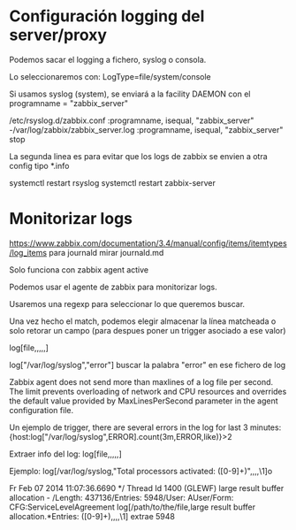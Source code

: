 # Configuración logging del server/proxy
Podemos sacar el logging a fichero, syslog o consola.

Lo seleccionaremos con:
LogType=file/system/console

Si usamos syslog (system), se enviará a la facility DAEMON con el programname = "zabbix_server"

/etc/rsyslog.d/zabbix.conf
:programname, isequal, "zabbix_server" -/var/log/zabbix/zabbix_server.log
:programname, isequal, "zabbix_server" stop

La segunda linea es para evitar que los logs de zabbix se envien a otra config tipo *.info

systemctl restart rsyslog
systemctl restart zabbix-server



# Monitorizar logs
https://www.zabbix.com/documentation/3.4/manual/config/items/itemtypes/log_items
para journald mirar journald.md

Solo funciona con zabbix agent active

Podemos usar el agente de zabbix para monitorizar logs.

Usaremos una regexp para seleccionar lo que queremos buscar.

Una vez hecho el match, podemos elegir almacenar la línea matcheada o solo retorar un campo (para despues poner un trigger asociado a ese valor)


log[file,<regexp>,<encoding>,<maxlines>,<mode>,<output>]

log["/var/log/syslog","error"]
  buscar la palabra "error" en ese fichero de log

Zabbix agent does not send more than maxlines of a log file per second. The limit prevents overloading of network and CPU resources and overrides the default value provided by MaxLinesPerSecond parameter in the agent configuration file.

Un ejemplo de trigger, there are several errors in the log for last 3 minutes:
{host:log["/var/log/syslog",ERROR].count(3m,ERROR,like)}>2


Extraer info del log:
log[file,<regexp>,<encoding>,<maxlines>,<mode>,<output>]

Ejemplo:
log[/var/log/syslog,"Total processors activated: ([0-9]+)",,,,\1]o

Fr Feb 07 2014 11:07:36.6690 */ Thread Id 1400 (GLEWF) large result buffer allocation - /Length: 437136/Entries: 5948/User: AUser/Form: CFG:ServiceLevelAgreement
log[/path/to/the/file,large result buffer allocation.*Entries: ([0-9]+),,,,\1]
  extrae 5948
